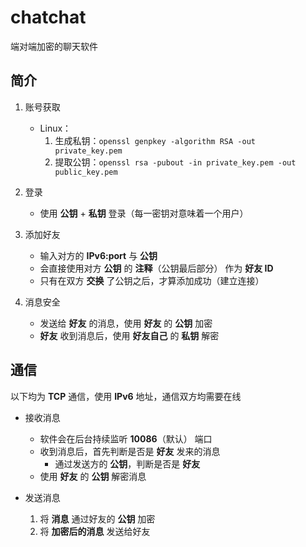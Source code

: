 # chatchat

端对端加密的聊天软件

## 简介

1. 账号获取
    * Linux：
        1. 生成私钥：`openssl genpkey -algorithm RSA -out private_key.pem`
        2. 提取公钥：`openssl rsa -pubout -in private_key.pem -out public_key.pem`

2. 登录
    * 使用 **公钥** + **私钥** 登录（每一密钥对意味着一个用户）

3. 添加好友
    * 输入对方的 **IPv6:port** 与 **公钥**
    * 会直接使用对方 **公钥** 的 **注释**（公钥最后部分） 作为 **好友 ID**
    * 只有在双方 **交换** 了公钥之后，才算添加成功（建立连接）

3. 消息安全
    * 发送给 **好友** 的消息，使用 **好友** 的 **公钥** 加密
    * **好友** 收到消息后，使用 **好友自己** 的 **私钥** 解密

## 通信

以下均为 **TCP** 通信，使用 **IPv6** 地址，通信双方均需要在线

* 接收消息
    * 软件会在后台持续监听 **10086**（默认） 端口
    * 收到消息后，首先判断是否是 **好友** 发来的消息
        * 通过发送方的 **公钥**，判断是否是 **好友**
    * 使用 **好友** 的 **公钥** 解密消息

* 发送消息
    1. 将 **消息** 通过好友的 **公钥** 加密
    2. 将 **加密后的消息** 发送给好友